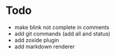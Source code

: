# Todo

- make blink not complete in comments
- add git commands (add all and status)
- add zoxide plugin
- add markdown renderer
